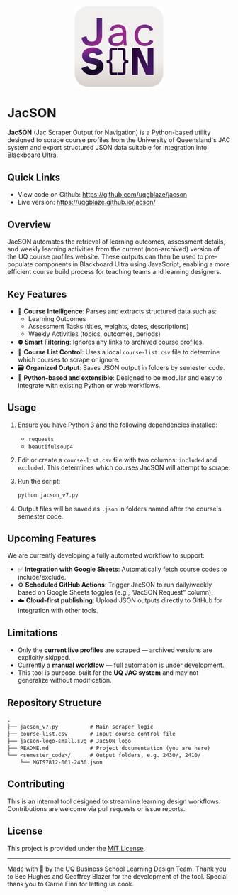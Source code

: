 <p align="center">
  <img src="jacson-logo-small.svg" alt="JacSON Logo" width="200"/>
</p>

# JacSON

**JacSON** (Jac Scraper Output for Navigation) is a Python-based utility designed to scrape course profiles from the University of Queensland's JAC system and export structured JSON data suitable for integration into Blackboard Ultra.

## Quick Links

- View code on Github: https://github.com/uqgblaze/jacson
- Live version: https://uqgblaze.github.io/jacson/

## Overview

JacSON automates the retrieval of learning outcomes, assessment details, and weekly learning activities from the current (non-archived) version of the UQ course profiles website. These outputs can then be used to pre-populate components in Blackboard Ultra using JavaScript, enabling a more efficient course build process for teaching teams and learning designers.

## Key Features

- 🧠 **Course Intelligence**: Parses and extracts structured data such as:
  - Learning Outcomes
  - Assessment Tasks (titles, weights, dates, descriptions)
  - Weekly Activities (topics, outcomes, periods)
- ⛔ **Smart Filtering**: Ignores any links to archived course profiles.
- 📝 **Course List Control**: Uses a local `course-list.csv` file to determine which courses to scrape or ignore.
- 🗃️ **Organized Output**: Saves JSON output in folders by semester code.
- 🧪 **Python-based and extensible**: Designed to be modular and easy to integrate with existing Python or web workflows.

## Usage

1. Ensure you have Python 3 and the following dependencies installed:
   - `requests`
   - `beautifulsoup4`

2. Edit or create a `course-list.csv` file with two columns: `included` and `excluded`. This determines which courses JacSON will attempt to scrape.

3. Run the script:
   ```bash
   python jacson_v7.py
   ```

4. Output files will be saved as `.json` in folders named after the course's semester code.

## Upcoming Features

We are currently developing a fully automated workflow to support:

- ✅ **Integration with Google Sheets**: Automatically fetch course codes to include/exclude.
- ⚙️ **Scheduled GitHub Actions**: Trigger JacSON to run daily/weekly based on Google Sheets toggles (e.g., “JacSON Request” column).
- ☁️ **Cloud-first publishing**: Upload JSON outputs directly to GitHub for integration with other tools.

## Limitations

- Only the **current live profiles** are scraped — archived versions are explicitly skipped.
- Currently a **manual workflow** — full automation is under development.
- This tool is purpose-built for the **UQ JAC system** and may not generalize without modification.

## Repository Structure

```text
.
├── jacson_v7.py          # Main scraper logic
├── course-list.csv       # Input course control file
├── jacson-logo-small.svg # JacSON logo
├── README.md             # Project documentation (you are here)
└── <semester_code>/      # Output folders, e.g. 2430/, 2410/
    └── MGTS7812-001-2430.json
```

## Contributing

This is an internal tool designed to streamline learning design workflows. Contributions are welcome via pull requests or issue reports.

## License

This project is provided under the [MIT License](LICENSE).

---

Made with 🧠 by the UQ Business School Learning Design Team.
Thank you to Bee Hughes and Geoffrey Blazer for the development of the tool.
Special thank you to Carrie Finn for letting us cook.
